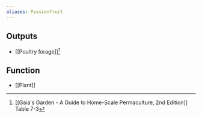 ```yaml
---
aliases: Passionfruit
---
```

## Outputs
- [[Poultry forage]][^1]
## Function
- [[Plant]]

[^1]: [[Gaia's Garden - A Guide to Home-Scale Permaculture, 2nd Edition]] Table 7-3